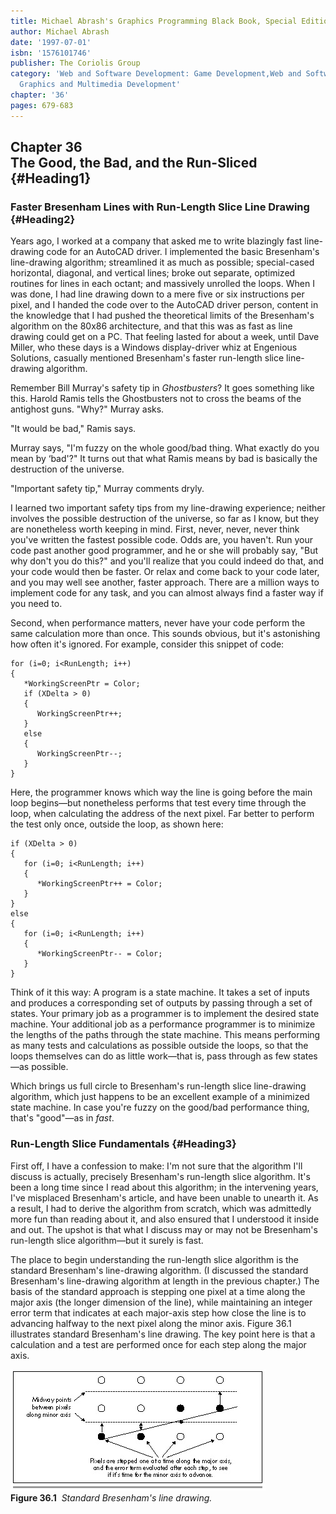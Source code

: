 ```yaml
---
title: Michael Abrash's Graphics Programming Black Book, Special Edition
author: Michael Abrash
date: '1997-07-01'
isbn: '1576101746'
publisher: The Coriolis Group
category: 'Web and Software Development: Game Development,Web and Software Development:
  Graphics and Multimedia Development'
chapter: '36'
pages: 679-683
---
```


Chapter 36\
 The Good, the Bad, and the Run-Sliced {#Heading1}
--------------------------------------

### Faster Bresenham Lines with Run-Length Slice Line Drawing {#Heading2}

Years ago, I worked at a company that asked me to write blazingly fast
line-drawing code for an AutoCAD driver. I implemented the basic
Bresenham's line-drawing algorithm; streamlined it as much as possible;
special-cased horizontal, diagonal, and vertical lines; broke out
separate, optimized routines for lines in each octant; and massively
unrolled the loops. When I was done, I had line drawing down to a mere
five or six instructions per pixel, and I handed the code over to the
AutoCAD driver person, content in the knowledge that I had pushed the
theoretical limits of the Bresenham's algorithm on the 80x86
architecture, and that this was as fast as line drawing could get on a
PC. That feeling lasted for about a week, until Dave Miller, who these
days is a Windows display-driver whiz at Engenious Solutions, casually
mentioned Bresenham's faster run-length slice line-drawing algorithm.

Remember Bill Murray's safety tip in *Ghostbusters*? It goes something
like this. Harold Ramis tells the Ghostbusters not to cross the beams of
the antighost guns. "Why?" Murray asks.

"It would be bad," Ramis says.

Murray says, "I'm fuzzy on the whole good/bad thing. What exactly do you
mean by ‘bad'?" It turns out that what Ramis means by bad is basically
the destruction of the universe.

"Important safety tip," Murray comments dryly.

I learned two important safety tips from my line-drawing experience;
neither involves the possible destruction of the universe, so far as I
know, but they are nonetheless worth keeping in mind. First, never,
never, never think you've written the fastest possible code. Odds are,
you haven't. Run your code past another good programmer, and he or she
will probably say, "But why don't you do this?" and you'll realize that
you could indeed do that, and your code would then be faster. Or relax
and come back to your code later, and you may well see another, faster
approach. There are a million ways to implement code for any task, and
you can almost always find a faster way if you need to.

Second, when performance matters, never have your code perform the same
calculation more than once. This sounds obvious, but it's astonishing
how often it's ignored. For example, consider this snippet of code:

    for (i=0; i<RunLength; i++)
    {
       *WorkingScreenPtr = Color;
       if (XDelta > 0)
       {
          WorkingScreenPtr++;
       }
       else
       {
          WorkingScreenPtr--;
       }
    }

Here, the programmer knows which way the line is going before the main
loop begins—but nonetheless performs that test every time through the
loop, when calculating the address of the next pixel. Far better to
perform the test only once, outside the loop, as shown here:

    if (XDelta > 0)
    {
       for (i=0; i<RunLength; i++)
       {
          *WorkingScreenPtr++ = Color;
       }
    }
    else
    {
       for (i=0; i<RunLength; i++)
       {
          *WorkingScreenPtr-- = Color;
       }
    }

Think of it this way: A program is a state machine. It takes a set of
inputs and produces a corresponding set of outputs by passing through a
set of states. Your primary job as a programmer is to implement the
desired state machine. Your additional job as a performance programmer
is to minimize the lengths of the paths through the state machine. This
means performing as many tests and calculations as possible outside the
loops, so that the loops themselves can do as little work—that is, pass
through as few states—as possible.

Which brings us full circle to Bresenham's run-length slice line-drawing
algorithm, which just happens to be an excellent example of a minimized
state machine. In case you're fuzzy on the good/bad performance thing,
that's "good"—as in *fast*.

### Run-Length Slice Fundamentals {#Heading3}

First off, I have a confession to make: I'm not sure that the algorithm
I'll discuss is actually, precisely Bresenham's run-length slice
algorithm. It's been a long time since I read about this algorithm; in
the intervening years, I've misplaced Bresenham's article, and have been
unable to unearth it. As a result, I had to derive the algorithm from
scratch, which was admittedly more fun than reading about it, and also
ensured that I understood it inside and out. The upshot is that what I
discuss may or may not be Bresenham's run-length slice algorithm—but it
surely is fast.

The place to begin understanding the run-length slice algorithm is the
standard Bresenham's line-drawing algorithm. (I discussed the standard
Bresenham's line-drawing algorithm at length in the previous chapter.)
The basis of the standard approach is stepping one pixel at a time along
the major axis (the longer dimension of the line), while maintaining an
integer error term that indicates at each major-axis step how close the
line is to advancing halfway to the next pixel along the minor axis.
Figure 36.1 illustrates standard Bresenham's line drawing. The key point
here is that a calculation and a test are performed once for each step
along the major axis.

![](images/36-01.jpg)\
 **Figure 36.1**  *Standard Bresenham's line drawing.*
